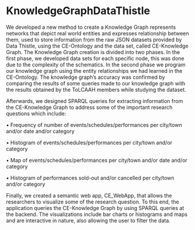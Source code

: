 # KnowledgeGraphDataThistle
We developed a new method to create a Knowledge Graph represents networks that depict real world entities and expresses relationship between them, used to store information from the raw JSON datasets provided by Data Thistle, using the CE-Ontology and the data set, called CE-Knowledge Graph. The Knowledge Graph creation is divided into two phases. In the first phase, we developed data sets for each specific node, this was done due to the complexity of the schematics. In the second phase we program our knowledge graph using the entity relationships we had learned in the CE-Ontology. The knowledge graph’s accuracy was confirmed by comparing the results of some queries made to our knowledge graph with the results obtained by the ToLCAAH members while studying the dataset.

Afterwards, we designed SPARQL queries for extracting information from the CE-Knowledge Graph to address some of the important research questions which include:

•	Frequency of number of events/schedules/performances per city/town and/or date and/or category

•	Histogram of events/schedules/performances per city/town and/or category

•	Map of events/schedules/performances per city/town and/or date and/or category

•	Histogram of performances sold-out and/or cancelled per city/town and/or category

Finally, we created a semantic web app, CE_WebApp, that allows the researchers to visualize some of the research question. To this end, the application queries the CE-Knowledge Graph by using SPARQL queries at the backend. The visualizations include bar charts or histograms and maps and are interactive in nature, also allowing the user to filter the data.

